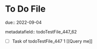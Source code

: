 # To Do File

due:: 2022-09-04

metadatafield:: todoTestFile_447_62

- [ ] Task of todoTestFile_447 1 [[Query me]]
